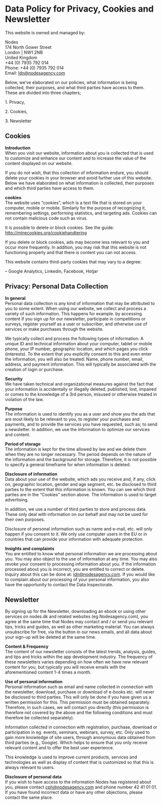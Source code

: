 Data Policy for Privacy, Cookies and Newsletter
===============================================

This website is owned and managed by:

Nodes  
174 North Gower Street  
London | NW1 2NB  
United Kingdom  
+44 (0) 7935 792 014  
Phone: +44 (0) 7935 792 014  
Email: ldn@nodesagency.com

Below, we’ve elaborated on our policies, what information is being collected, their purposes, and what third parties have access to them. These are divided into three chapters;

1\. Privacy,

2\. Cookies,

3\. Newsletter

Cookies
-------

**Introduction**  
When you visit our website, information about you is collected that is used to customize and enhance our content and to increase the value of the content displayed on our website.

If you do not wish, that this collection of information endure, you should delete your cookies in your browser and avoid further use of this website. Below we have elaborated on what information is collected, their purposes and which third parties have access to them.

**cookies**  
The website uses “cookies”, which is a text file that is stored on your computer, mobile or mobile. Similarly for the purpose of recognizing it, remembering settings, performing statistics, and targeting ads. Cookies can not contain malicious code such as virus.

It is possible to delete or block cookies. See the guide: http://minecookies.org/cookiehandtering

If you delete or block cookies, ads may become less relevant to you and occur more frequently. In addition, you may risk that this website is not functioning properly and that there is content you can not access.

This website contains third-party cookies that may vary to a degree:

– Google Analytics, Linkedin, Facebook, Hotjar

Privacy: Personal Data Collection
---------------------------------

**In general**  
Personal data collection is any kind of information that may be attributed to you to some extent. When using our website, we collect and process a variety of such information. This happens for example. by accessing content if you sign up for our newsletter, participate in competitions or surveys, register yourself as a user or subscriber, and otherwise use of services or make purchases through the website.

We typically collect and process the following types of information: A unique ID and technical information about your computer, tablet or mobile phone, your IP number, geographic location, and which pages you click (interests). To the extent that you explicitly consent to this and even enter the information, you will also be treated: Name, phone number, email, address, and payment information. This will typically be associated with the creation of login or purchase.

**Security**  
We have taken technical and organizational measures against the fact that your information is accidentally or illegally deleted, published, lost, impaired or comes to the knowledge of a 3rd person, misused or otherwise treated in violation of the law.

**Purpose**  
The information is used to identify you as a user and show you the ads that are most likely to be relevant to you, to register your purchases and payments, and to provide the services you have requested, such as; to send a newsletter. In addition, we use the information to optimize our services and content.

**Period of storage**  
The information is kept for the time allowed by law and we delete them when they are no longer necessary. The period depends on the nature of the information and the background for storage. Therefore, it is not possible to specify a general timeframe for when information is deleted.

**Disclosure of information**  
Data about your use of the website, which ads you receive and, if any, click on, geographic location, gender and age segment, etc. be disclosed to third parties to the extent that this information is known. You can see which third parties are in the “Cookies” section above. The information is used to target advertising.

In addition, we use a number of third parties to store and process data. These only deal with information on our behalf and may not be used for their own purposes.

Disclosure of personal information such as name and e-mail, etc. will only happen if you consent to it. We only use computer users in the EU or in countries that can provide your information with adequate protection.

**Insights and complaints**  
You are entitled to know what personal information we are processing about you. You may also object to the use of information at any time. You may also revoke your consent to processing information about you. If the information processed about you is incorrect, you are entitled to correct or delete. Inquiry about this can be done at: ldn@nodesagency.com. If you would like to complain about our processing of your personal information, you also have the opportunity to contact the Data Inspectorate.

Newsletter
----------

By signing up for the Newsletter, downloading an ebook or using other services on nodes.dk and related websites (eg Nodesagency.com), you agree at the same time that Nodes may contact and / or send you relevant tips, tricks and guides, as well as other marketing material. You can always unsubscribe for free, via the button in our news emails, and all data about your sign-up will be deleted at the same time.

**Content & Frequency**  
The content of our newsletter consists of the latest trends, analysis, guides, and tips and tricks within the app development industry. The frequency of these newsletters varies depending on how often we have new relevant content for you, but typically you will receive emails with the aforementioned content 1-4 times a month.

**Use of personal information**  
Personal information such as email and name collected in connection with the newsletter, download, purchase or download of e-books etc. will never be disclosed to third parties. This will only be done if you have given us a written permission for this. This permission must be obtained separately. Therefore, in such cases, we will contact you directly (this permission is therefore not covered by the above and the following conditions and must therefore be collected separately).

Information collected in connection with registration, purchase, download or participation in eg. events, seminars, webinars, survey, etc. Only used to gain more knowledge of site users, through anonymous data obtained from third parties (e.g., Google). Which helps to ensure that you only receive relevant content and to offer the best user experience.

This knowledge is used to improve current products, services and technologies as well as display of content that is customized so that this is always relevant to users.

**Disclosure of personal data**  
If you wish to have access to the information Nodes has registered about you, please contact cph@nodesagency.com and phone number 42 41 01 01. If you have found incorrect data or have any other objections, please contact the same place.